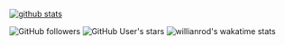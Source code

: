 [![github stats](https://github-readme-stats.vercel.app/api?username=priyanshu2410&show_icons=true&theme=chartreuse-dark)](https://github.com/priyanshu2410)

![GitHub followers](https://img.shields.io/github/followers/priyanshu2410?color=red-devil&label=FollowingPeeps&style=for-the-badge)
![GitHub User's stars](https://img.shields.io/github/stars/priyanshu2410?affiliations=OWNER&color=raspberry_rose&style=for-the-badge)
![willianrod's wakatime stats](https://github-readme-stats.vercel.app/api/wakatime?username=priyanshu2410)
